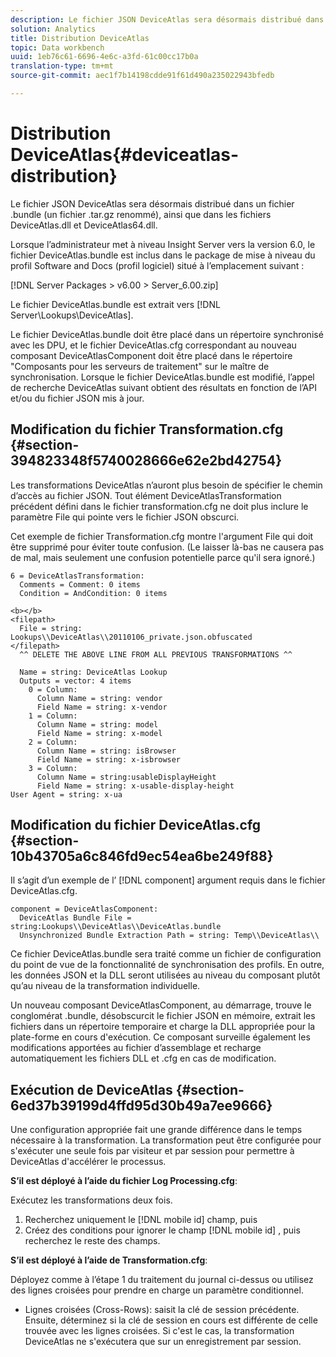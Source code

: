 ```yaml
---
description: Le fichier JSON DeviceAtlas sera désormais distribué dans un fichier .bundle (un fichier .tar.gz renommé), ainsi que dans les fichiers DeviceAtlas.dll et DeviceAtlas64.dll.
solution: Analytics
title: Distribution DeviceAtlas
topic: Data workbench
uuid: 1eb76c61-6696-4e6c-a3fd-61c00cc17b0a
translation-type: tm+mt
source-git-commit: aec1f7b14198cdde91f61d490a235022943bfedb

---
```



# Distribution DeviceAtlas{#deviceatlas-distribution}

Le fichier JSON DeviceAtlas sera désormais distribué dans un fichier .bundle (un fichier .tar.gz renommé), ainsi que dans les fichiers DeviceAtlas.dll et DeviceAtlas64.dll.

Lorsque l’administrateur met à niveau Insight Server vers la version 6.0, le fichier DeviceAtlas.bundle est inclus dans le package de mise à niveau du profil Software and Docs (profil logiciel) situé à l’emplacement suivant :

[!DNL Server Packages > v6.00 > Server_6.00.zip]

Le fichier DeviceAtlas.bundle est extrait vers [!DNL Server\Lookups\DeviceAtlas].

Le fichier DeviceAtlas.bundle doit être placé dans un répertoire synchronisé avec les DPU, et le fichier DeviceAtlas.cfg correspondant au nouveau composant DeviceAtlasComponent doit être placé dans le répertoire &quot;Composants pour les serveurs de traitement&quot; sur le maître de synchronisation. Lorsque le fichier DeviceAtlas.bundle est modifié, l’appel de recherche DeviceAtlas suivant obtient des résultats en fonction de l’API et/ou du fichier JSON mis à jour.

## Modification du fichier Transformation.cfg {#section-394823348f5740028666e62e2bd42754}

Les transformations DeviceAtlas n’auront plus besoin de spécifier le chemin d’accès au fichier JSON. Tout élément DeviceAtlasTransformation précédent défini dans le fichier transformation.cfg ne doit plus inclure le paramètre File qui pointe vers le fichier JSON obscurci.

Cet exemple de fichier Transformation.cfg montre l&#39;argument File qui doit être supprimé pour éviter toute confusion. (Le laisser là-bas ne causera pas de mal, mais seulement une confusion potentielle parce qu&#39;il sera ignoré.)

```
6 = DeviceAtlasTransformation:  
  Comments = Comment: 0 items  
  Condition = AndCondition: 0 items

<b></b> 
<filepath>
  File = string: Lookups\\DeviceAtlas\\20110106_private.json.obfuscated 
</filepath> 
  ^^ DELETE THE ABOVE LINE FROM ALL PREVIOUS TRANSFORMATIONS ^^  
 
  Name = string: DeviceAtlas Lookup  
  Outputs = vector: 4 items  
    0 = Column:  
      Column Name = string: vendor  
      Field Name = string: x-vendor  
    1 = Column:  
      Column Name = string: model  
      Field Name = string: x-model  
    2 = Column:  
      Column Name = string: isBrowser  
      Field Name = string: x-isbrowser  
    3 = Column:  
      Column Name = string:usableDisplayHeight  
      Field Name = string: x-usable-display-height 
User Agent = string: x-ua  
```

## Modification du fichier DeviceAtlas.cfg {#section-10b43705a6c846fd9ec54ea6be249f88}

Il s’agit d’un exemple de l’ [!DNL component] argument requis dans le fichier DeviceAtlas.cfg.

```
component = DeviceAtlasComponent: 
  DeviceAtlas Bundle File = string:Lookups\\DeviceAtlas\\DeviceAtlas.bundle 
  Unsynchronized Bundle Extraction Path = string: Temp\\DeviceAtlas\\
```

Ce fichier DeviceAtlas.bundle sera traité comme un fichier de configuration du point de vue de la fonctionnalité de synchronisation des profils. En outre, les données JSON et la DLL seront utilisées au niveau du composant plutôt qu’au niveau de la transformation individuelle.

Un nouveau composant DeviceAtlasComponent, au démarrage, trouve le conglomérat .bundle, désobscurcit le fichier JSON en mémoire, extrait les fichiers dans un répertoire temporaire et charge la DLL appropriée pour la plate-forme en cours d&#39;exécution. Ce composant surveille également les modifications apportées au fichier d’assemblage et recharge automatiquement les fichiers DLL et .cfg en cas de modification.

## Exécution de DeviceAtlas {#section-6ed37b39199d4ffd95d30b49a7ee9666}

Une configuration appropriée fait une grande différence dans le temps nécessaire à la transformation. La transformation peut être configurée pour s&#39;exécuter une seule fois par visiteur et par session pour permettre à DeviceAtlas d&#39;accélérer le processus.

**S’il est déployé à l’aide du fichier Log Processing.cfg**:

Exécutez les transformations deux fois.

1. Recherchez uniquement le [!DNL mobile id] champ, puis
1. Créez des conditions pour ignorer le champ [!DNL mobile id] , puis recherchez le reste des champs.

**S’il est déployé à l’aide de Transformation.cfg**:

Déployez comme à l’étape 1 du traitement du journal ci-dessus ou utilisez des lignes croisées pour prendre en charge un paramètre conditionnel.

* Lignes croisées (Cross-Rows): saisit la clé de session précédente. Ensuite, déterminez si la clé de session en cours est différente de celle trouvée avec les lignes croisées. Si c&#39;est le cas, la transformation DeviceAtlas ne s&#39;exécutera que sur un enregistrement par session.

